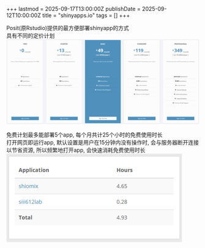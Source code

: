 +++
lastmod = 2025-09-17T13:00:00Z
publishDate = 2025-09-12T10:00:00Z
title = "shinyapps.io"
tags = []
+++

Posit(原Rstudio)提供的最方便部署shinyapp的方式  
具有不同的定价计划
![plan](images/plan.png)

免费计划最多能部署5个app, 每个月共计25个小时的免费使用时长  
打开网页即运行app, 默认设置是用户在15分钟内没有操作时, 会与服务器断开连接以节省资源, 所以频繁地打开app, 会快速消耗免费使用时长  
![usage](images/usage.png)